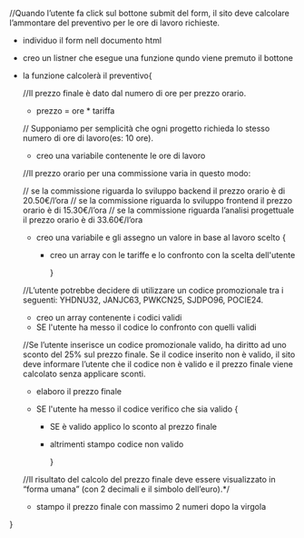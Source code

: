 //Quando l’utente fa click sul bottone submit del form, il sito deve calcolare l’ammontare del preventivo per le ore di lavoro richieste.

- individuo il form nell documento html
- creo un listner che esegue una funzione qundo viene premuto il bottone

- la funzione calcolerà il preventivo{

  //Il prezzo finale è dato dal numero di ore per prezzo orario.

  - prezzo = ore \* tariffa

  // Supponiamo per semplicità che ogni progetto richieda lo stesso numero di ore di lavoro(es: 10 ore).

  - creo una variabile contenente le ore di lavoro

  //Il prezzo orario per una commissione varia in questo modo:

  // se la commissione riguarda lo sviluppo backend il prezzo orario è di 20.50€/l’ora
  // se la commissione riguarda lo sviluppo frontend il prezzo orario è di 15.30€/l’ora
  // se la commissione riguarda l’analisi progettuale il prezzo orario è di 33.60€/l’ora

  - creo una variabile e gli assegno un valore in base al lavoro scelto {

    - creo un array con le tariffe e lo confronto con la scelta dell'utente

      }

  //L’utente potrebbe decidere di utilizzare un codice promozionale tra i seguenti: YHDNU32, JANJC63, PWKCN25, SJDPO96, POCIE24.

  - creo un array contenente i codici validi
  - SE l'utente ha messo il codice lo confronto con quelli validi

  //Se l’utente inserisce un codice promozionale valido, ha diritto ad uno sconto del 25% sul prezzo finale. Se il codice inserito non è valido, il sito deve informare l’utente che il codice non è valido e il prezzo finale viene calcolato senza applicare sconti.

  - elaboro il prezzo finale
  - SE l'utente ha messo il codice verifico che sia valido {

    - SE è valido applico lo sconto al prezzo finale
    - altrimenti stampo codice non valido

      }

  //Il risultato del calcolo del prezzo finale deve essere visualizzato in “forma umana” (con 2 decimali e il simbolo dell’euro).\*/

  - stampo il prezzo finale con massimo 2 numeri dopo la virgola

}
